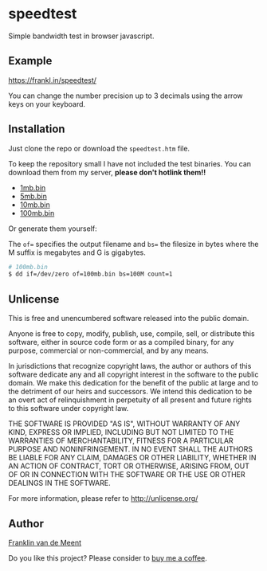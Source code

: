 speedtest
=========

Simple bandwidth test in browser javascript.


Example
-------

https://frankl.in/speedtest/

You can change the number precision up to 3 decimals using the arrow
keys on your keyboard.


Installation
------------

Just clone the repo or download the `speedtest.htm` file.

To keep the repository small I have not included the test binaries.
You can download them from my server, **please don't hotlink them!!**

* [1mb.bin](https://frankl.in/speedtest/1mb.bin)
* [5mb.bin](https://frankl.in/speedtest/5mb.bin)
* [10mb.bin](https://frankl.in/speedtest/10mb.bin)
* [100mb.bin](https://frankl.in/speedtest/100mb.bin)

Or generate them yourself:

The `of=` specifies the output filename and `bs=` the filesize in bytes
where the M suffix is megabytes and G is gigabytes.

```sh
# 100mb.bin
$ dd if=/dev/zero of=100mb.bin bs=100M count=1
```


Unlicense
---------

This is free and unencumbered software released into the public domain.

Anyone is free to copy, modify, publish, use, compile, sell, or
distribute this software, either in source code form or as a compiled
binary, for any purpose, commercial or non-commercial, and by any
means.

In jurisdictions that recognize copyright laws, the author or authors
of this software dedicate any and all copyright interest in the
software to the public domain. We make this dedication for the benefit
of the public at large and to the detriment of our heirs and
successors. We intend this dedication to be an overt act of
relinquishment in perpetuity of all present and future rights to this
software under copyright law.

THE SOFTWARE IS PROVIDED "AS IS", WITHOUT WARRANTY OF ANY KIND,
EXPRESS OR IMPLIED, INCLUDING BUT NOT LIMITED TO THE WARRANTIES OF
MERCHANTABILITY, FITNESS FOR A PARTICULAR PURPOSE AND NONINFRINGEMENT.
IN NO EVENT SHALL THE AUTHORS BE LIABLE FOR ANY CLAIM, DAMAGES OR
OTHER LIABILITY, WHETHER IN AN ACTION OF CONTRACT, TORT OR OTHERWISE,
ARISING FROM, OUT OF OR IN CONNECTION WITH THE SOFTWARE OR THE USE OR
OTHER DEALINGS IN THE SOFTWARE.

For more information, please refer to <http://unlicense.org/>


Author
------

[Franklin van de Meent](https://frankl.in)

Do you like this project?
Please consider to [buy me a coffee](https://ko-fi.com/franklin).

